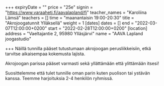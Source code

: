 +++
expiryDate = ""
price = "25e"
signin = "https://www.varaaheti.fi/aavalapland/fi"
teacher_names = "Karoliina Lämsä"
teachers = []
time = "maanantaisin 19:00-20:30"
title = "Akrojoogatunnit Ylläksellä"
weight = 1
[dates]
dates = []
end = "2022-03-07T12:00:00+0200"
start = "2022-02-28T12:00:00+0200"
[location]
address = "Vaeltajantie 2, 95980 Ylläsjärvi"
name = "AAVA Lapland joogastudio"

+++
Näillä tunnilla pääset tutustumaan akrojoogan perusliikkeisiin, etkä tarvitse aikaisempaa kokemusta lajista.

Akrojoogan parissa pääset varmasti sekä yllättämään että ylittämään itsesi!

Suosittelemme että tulet tunnille oman parin kuten puolison tai ystävän kanssa. Teemme harjoituksia 2-4 henkilön ryhmissä.